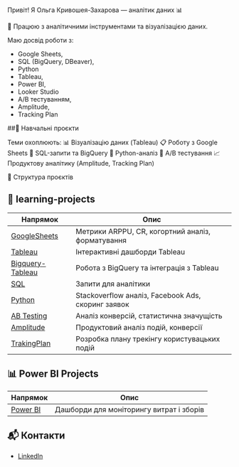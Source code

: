 Привіт! Я Ольга Кривошея-Захарова — аналітик даних 📊

🧠 Працюю з аналітичними інструментами та візуалізацією даних.

Маю досвід роботи з:
  - Google Sheets,
  - SQL (BigQuery, DBeaver),
  - Python
  - Tableau,
  - Power BI,
  - Looker Studio
  - A/B тестуванням,
  - Amplitude,
  - Tracking Plan

##🔬 Навчальні проєкти

Теми охоплюють:
  📊 Візуалізацію даних (Tableau)
  📋 Роботу з Google Sheets
  🧮 SQL-запити та BigQuery
  🐍 Python-аналіз
  🔬 A/B тестування
  📈 Продуктову аналітику (Amplitude, Tracking Plan)

📁 Структура проєктів

## 🧩 learning-projects

| Напрямок                                                 | Опис                                               |
| -------------------------------------------------------- | -------------------------------------------------- |
| [GoogleSheets](./learning-projects/GoogleSheets)         | Метрики ARPPU, CR, когортний аналіз, форматування  |
| [Tableau](./learning-projects/Tableau)                   | Інтерактивні дашборди Tableau                      ||
| [Bigquery-Tableau](./learning-projects/Bigquery-Tableau) | Робота з BigQuery та інтеграція з Tableau          |
| [SQL](./learning-projects/SQL)                           | Запити для аналітики       |
| [Python](./learning-projects/Python)                     | Stackoverflow аналіз, Facebook Ads, скоринг заявок |
| [AB Testing](./learning-projects/AB%20Testing)           | Аналіз конверсій, статистична значущість           |
| [Amplitude](./learning-projects/Amplitude)               | Продуктовий аналіз подій, конверсії                |
| [TrakingPlan](./learning-projects/TrakingPlan)           | Розробка плану трекінгу користувацьких подій       |


## 📊 Power BI Projects
  
| Напрямок                                                 | Опис                                               |
| -------------------------------------------------------- | -------------------------------------------------- |
| [Power BI](./PowerBI)                                    | Дашборди для моніторингу витрат і зборів           |


## 📬 Контакти

- [LinkedIn](www.linkedin.com/in/olha-kryvosheia-zakharova-32b1bb2a1)



